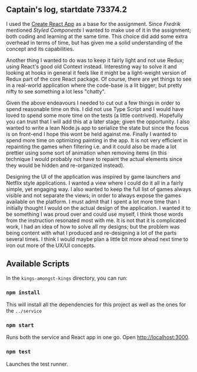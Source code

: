 ## Captain's log, startdate 73374.2

I used the [Create React App](https://github.com/facebook/create-react-app) as a base for the assignment. Since _Fredrik_ mentioned _Styled Components_ I wanted to make use of it in the assignment; both coding and learning at the same time. This choice did add some extra overhead in terms of time, but has given me a solid understanding of the concept and its capabilities.

Another thing I wanted to do was to keep it fairly light and not use Redux; using React's good old Context instead. Interesting way to solve it and looking at hooks in general it feels like it might be a light-weight version of Redux part of the core React package. Of course, there are yet things to see in a real-world application where the code-base is a lit bigger; but pretty nifty to see something a lot less "chatty".

Given the above endeavours I needed to cut out a few things in order to spend reasonable time on this. I did not use Type Script and I would have loved to spend some more time on the tests (a little contrived). Hopefully you can trust that I will add this at a later stage; given the opportunity. I also wanted to write a lean Node.js app to serialize the state but since the focus is on front-end I hope this wont be held against me. Finally I wanted to spend more time on optimizing painting in the app. It is not very efficient in repainting the games when filtering i.e. and it could also be made a lot prettier using some sort of animation when removing items (in this technique I would probably not have to repaint the actual elements since they would be hidden and re-organized instead).

Designing the UI of the application was inspired by game launchers and Netflix style applications. I wanted a view where I could do it all in a fairly simple, yet engaging way. I also wanted to keep the full list of games always visible and not separate the views; in order to always expose the games available on the platform.
I must admit that I spent a lot more time than I initially thought I would on the actual design of the application. I wanted it to be something I was proud over and could use myself, I think those words from the instruction resonated most with me. It is not that it is complicated work, I had an idea of how to solve all my designs; but the problem was being content with what I produced and re-designing a lot of the parts several times. I think I would maybe plan a little bit more ahead next time to iron out more of the UX/UI concepts.

## Available Scripts

In the `kings-amongst-kings` directory, you can run:

### `npm install`

This will install all the dependencies for this project as well as the ones for the `../service`

### `npm start`

Runs both the service and React app in one go. Open [http://localhost:3000](http://localhost:3000).

### `npm test`

Launches the test runner.
